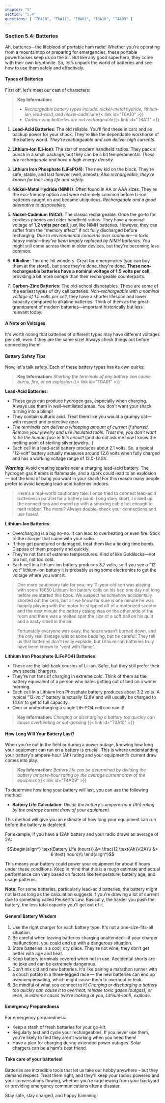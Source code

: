 ```yaml
---
chapter: "5"
section: "5.4"
questions: [ "T6A10", "T6A11", "T0A01", "T0A10", "T4A09" ]
---
```


### Section 5.4: Batteries

Ah, batteries—the lifeblood of portable ham radio! Whether you're operating from a mountaintop or preparing for emergencies, these portable powerhouses keep us on the air. But like any good superhero, they come with their own kryptonite. So, let’s unpack the world of batteries and see how to use them safely and effectively.

#### Types of Batteries

First off, let's meet our cast of characters:

> **Key Information:**
> - *Rechargeable battery types include: nickel-metal hydride, lithium-ion, lead-acid, and nickel-cadmium*{{< link id="T6A10" >}}
> - *Carbon-zinc batteries are not rechargeable*{{< link id="T6A11" >}}

1. **Lead-Acid Batteries**: The old reliable. You'll find these in cars and as backup power for your shack. They're like the dependable workhorse of the battery world. *They're rechargeable and can deliver high currents.*
   
2. **Lithium-Ion (Li-ion)**: The star of modern handheld radios. They pack a punch in a small package, but they can be a bit temperamental. *These are rechargeable and have a high energy density.*
   
3. **Lithium Iron Phosphate (LiFePO4)**: The new kid on the block. They're safe, stable, and last forever (well, almost). *Also rechargeable, they're known for their long life and safety.*
   
4. **Nickel-Metal Hydride (NiMH)**: Often found in AA or AAA sizes. They're the eco-friendly option and were extremely common before Li-ion batteries caught on and became ubiquitous. *Rechargeable and a good alternative to disposables.*

5. **Nickel-Cadmium (NiCd)**: The classic rechargeable. Once the go-to for cordless phones and older handheld radios. They have a nominal voltage of **1.2 volts per cell**, just like NiMH batteries. However, they can suffer from the "memory effect" if not fully discharged before recharging. *Due to environmental concerns over cadmium—a toxic heavy metal—they've been largely replaced by NiMH batteries.* You might still come across them in older devices, but they're becoming less common.

6. **Alkaline**: The one-hit wonders. Great for emergencies (you can buy them at the store!), but once they're done, they're done. **These non-rechargeable batteries have a nominal voltage of 1.5 volts per cell**, providing a bit more oomph than their rechargeable counterparts.

7. **Carbon-Zinc Batteries**: The old-school disposables. These are some of the earliest types of dry cell batteries. *Non-rechargeable with a nominal voltage of 1.5 volts per cell*, they have a shorter lifespan and lower capacity compared to alkaline batteries. Think of them as the great-grandparent of modern batteries—important historically but less relevant today.

#### A Note on Voltages

It's worth noting that batteries of different types may have different voltages per cell, even if they are the same size! Always check things out before connecting them!

#### Battery Safety Tips

Now, let's talk safety. Each of these battery types has its own quirks:

> **Key Information:** *Shorting the terminals of *any* battery can cause burns, fire, or an explosion* {{< link id="T0A01" >}}

**Lead-Acid Batteries**:
- These guys can produce hydrogen gas, especially when charging. Always use them in well-ventilated areas. You don't want your shack turning into a blimp!
- They contain sulfuric acid. Treat them like you would a grumpy cat—with respect and protective gear.
- *The terminals can deliver a whopping amount of current if shorted. Remove your jewelry and use insulated tools. Trust me, you don't want to be the human fuse in this circuit!* (and do *not* ask me how I know the melting point of sterling silver jewelry...)
- Each cell in a lead-acid battery produces about 2.1 volts. So, a typical "12-volt" battery actually measures around 12.6 volts when fully charged and has a working voltage range of 12.0-12.8V.

***Warning***: Avoid creating sparks near a charging lead-acid battery. The hydrogen gas it emits is flammable, and a spark could lead to an explosion — not the kind of bang you want in your shack! For this reason many people prefer to avoid keeping lead-acid batteries indoors.

> Here's a real-world cautionary tale: I once tried to connect lead-acid batteries in parallel for a battery bank. Long story short, I mixed up the connections and ended up with a smoking cable hot enough to melt rubber. The moral? Always double-check your connections and use fuses!

**Lithium-Ion Batteries**:
- Overcharging is a big no-no. It can lead to overheating or even fire. Stick to the charger that came with your radio.
- If they get punctured or damaged, treat them like a ticking time bomb. Dispose of them properly and quickly.
- They're not fans of extreme temperatures. Kind of like Goldilocks—not too hot, not too cold.
- Each cell in a lithium-ion battery produces 3.7 volts, so if you see a "12 volt" lithium-ion battery it is probably using some electronics to get the voltage where you want it.

> One more cautionary tale for you; my 11-year-old son was playing with some 18650 Lithium-Ion battery cells on his bed one day not long before we started this book. We suspect he somehow accidentally shorted out the cells, but all we know for sure is one minute he was happily playing with the motor he stripped off of a motorized scooter and the next minute the battery casing was on the other side of the room and there was a melted spot the size of a soft ball on his quilt and a nasty smell in the air.
> 
> Fortunately everyone was okay, the house wasn't burned down, and the only real damage was to some bedding, but be careful! They tell us that batteries don't really explode, but Lithium-Ion batteries truly have been known to "vent with flame".

**Lithium Iron Phosphate (LiFePO4) Batteries**:
- These are the laid-back cousins of Li-ion. Safer, but they still prefer their own special chargers.
- They're not fans of charging in extreme cold. Think of them as the battery equivalent of a person who hates getting out of bed on a winter morning.
- Each cell in a Lithium Iron Phosphate battery produces about 3.2 volts. A typical "12-volt" battery is actually 12.8V and will usually be charged to 14.6V to get to full capacity.
- Over or undercharging a single LiFePO4 cell can ruin it!

> **Key Information:** *Charging or discharging a battery too quickly can cause overheating or out-gassing* {{< link id="T0A10" >}}

#### How Long Will Your Battery Last?

When you're out in the field or during a power outage, knowing how long your equipment can run on a battery is crucial. This is where understanding your battery's ampere-hour (Ah) rating and your equipment's current draw comes into play.

> **Key Information:** *Battery life can be determined by dividing the battery ampere-hour rating by the average current draw of the equipment*{{< link id="T4A09" >}}

To determine how long your battery will last, you can use the following method:

- **Battery Life Calculation**: *Divide the battery's ampere-hour (Ah) rating by the average current draw of your equipment.*

This method will give you an estimate of how long your equipment can run before the battery is depleted. 

For example, if you have a 12Ah battery and your radio draws an average of 2A:

$$\begin{align*}
\text{Battery Life (hours)} &= \frac{12 \text{Ah}}{2A}\\
&= 6 \text{ hours}\\
\end{align*}$$

This means your battery could power your equipment for about 6 hours under these conditions. Keep in mind that this is a rough estimate and actual performance can vary based on factors like temperature, battery age, and usage patterns.

**Note**: For some batteries, particularly lead-acid batteries, the battery might not last as long as the calculation suggests if you're drawing a lot of current due to something called Peukert's Law. Basically, the harder you push the battery, the less total capacity you'll get out of it.

#### General Battery Wisdom

1. Use the right charger for each battery type. It's not a one-size-fits-all situation.
2. Be careful when leaving batteries charging unattended—if your charger malfunctions, you could end up with a dangerous situation.
3. Store batteries in a cool, dry place. They're not wine; they don't get better with age and heat.
4. Keep battery terminals covered when not in use. Accidental shorts are no joke and can be extremely dangerous.
5. Don't mix old and new batteries. It's like pairing a marathon runner with a couch potato in a three-legged race — the new batteries can end up overcompensating, which might cause them to overheat or leak.
6. Be mindful of what you connect to it! *Charging or discharging a battery too quickly can cause it to overheat, release toxic gases (outgas), or even, in extreme cases (we're looking at you, Lithium-Ion!), explode.*

#### Emergency Preparedness

For emergency preparedness:

- Keep a stash of fresh batteries for your go-kit.
- Regularly test and cycle your rechargeables. If you never use them, you're likely to find they aren't working when you need them!
- Have a plan for charging during extended power outages. Solar chargers can be a ham's best friend.

#### Take care of your batteries!

Batteries are incredible tools that let us take our hobby anywhere – but they demand respect. Treat them right, and they'll keep your radios powered and your conversations flowing, whether you're ragchewing from your backyard or providing emergency communications after a disaster.

Stay safe, stay charged, and happy hamming!
